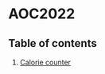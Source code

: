 # AOC2022

## Table of contents
 1. [Calorie counter](https://github.com/kpostekk/AOC2022/tree/master/calorie-counting)
